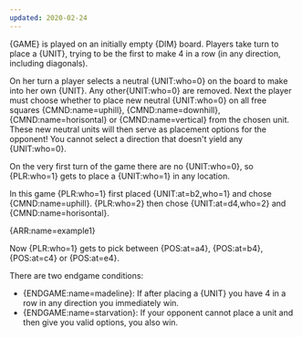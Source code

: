 ```yaml
---
updated: 2020-02-24
---
```


{GAME} is played on an initially empty {DIM} board. Players take turn to place a {UNIT}, trying to be the first to make 4 in a row (in any direction, including diagonals).

On her turn a player selects a neutral {UNIT:who=0} on the board to make into her own {UNIT}. Any other{UNIT:who=0} are removed. Next the player must choose whether to place new neutral {UNIT:who=0} on all free squares {CMND:name=uphill}, {CMND:name=downhill}, {CMND:name=horisontal} or {CMND:name=vertical} from the chosen unit. These new neutral units will then serve as placement options for the opponent! You cannot select a direction that doesn't yield any {UNIT:who=0}.

On the very first turn of the game there are no {UNIT:who=0}, so {PLR:who=1} gets to place a {UNIT:who=1} in any location.

<div class="md-example">

In this game {PLR:who=1} first placed {UNIT:at=b2,who=1} and chose {CMND:name=uphill}. {PLR:who=2} then chose {UNIT:at=d4,who=2} and {CMND:name=horisontal}.

{ARR:name=example1}

Now {PLR:who=1} gets to pick between {POS:at=a4}, {POS:at=b4}, {POS:at=c4} or {POS:at=e4}.

</div>

There are two endgame conditions:

- {ENDGAME:name=madeline}: If after placing a {UNIT} you have 4 in a row in any direction you immediately win.
- {ENDGAME:name=starvation}: If your opponent cannot place a unit and then give you valid options, you also win.
